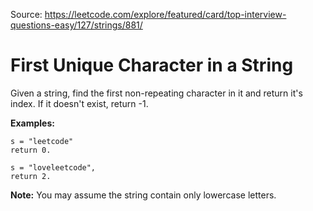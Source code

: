 Source: https://leetcode.com/explore/featured/card/top-interview-questions-easy/127/strings/881/

# First Unique Character in a String

Given a string, find the first non-repeating character in it and return it's index. If it doesn't exist, return -1.

**Examples:**

```
s = "leetcode"
return 0.
```

```
s = "loveleetcode",
return 2.
```

**Note:** You may assume the string contain only lowercase letters.